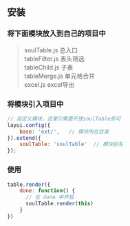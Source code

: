 ## 安装
### 将下面模块放入到自己的项目中

>soulTable.js     总入口  
  tableFilter.js  表头筛选   
  tableChild.js   子表    
  tableMerge.js   单元格合并    
  excel.js        excel导出    

### 将模块引入项目中
```js
// 自定义模块，这里只需要开放soulTable即可
layui.config({
    base: 'ext/',   // 模块所在目录
}).extend({                         
    soulTable: 'soulTable'  // 模块别名
});
```
### 使用
```js
table.render({
    done: function() {
      // 在 done 中开启
      soulTable.render(this)
    }
})
```
